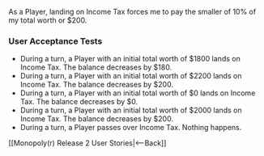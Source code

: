 As a Player, landing on Income Tax forces me to pay the smaller of 10% of my total worth or $200.

### User Acceptance Tests
* During a turn, a Player with an initial total worth of $1800 lands on Income Tax. The balance decreases by $180.
* During a turn, a Player with an initial total worth of $2200 lands on Income Tax. The balance decreases by $200.
* During a turn, a Player with an initial total worth of $0 lands on Income Tax. The balance decreases by $0.
* During a turn, a Player with an initial total worth of $2000 lands on Income Tax. The balance decreases by $200.
* During a turn, a Player passes over Income Tax. Nothing happens.

[[Monopoly(r) Release 2 User Stories|<--Back]]